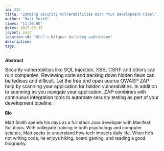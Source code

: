 ```yaml
---
id: 235
title: "ZAPping Security Vulnerabilities With Your Development Pipel"
author: "Matt Smith"
times: "11:30:00"
dates: 2017-06-13
layout: post
location-id: "OCLC's Kilgour building auditorium"  
description: 
tags: 
---
```

 **Abstract**

<font face="Calibri,Arial,Helvetica,sans-serif" size="2"><span style="font-size: 16px">Security vulnerabilities like SQL Injection, XSS, CSRF and others can ruin companies. Reviewing code and tracking down hidden flaws can be tedious and difficult. Let the free and open source OWASP ZAP help by scanning your application for hidden vulnerabilities. In addition to scanning as you navigate your application, ZAP combines with continuous integration tools to automate security testing as part of your development pipeline.​​</span></font>

**Bio**

Matt Smith spends his days as a full stack Java developer with Manifest Solutions. With collegiate training in both psychology and computer science, Matt seeks to understand how tech impacts daily life.&nbsp;When he’s not writing code, he enjoys hiking, board gaming, and reading a good biography.​


